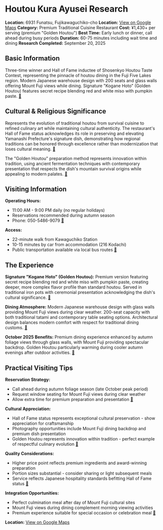 # Houtou Kura Ayusei Research

**Location:** 6931 Funatsu, Fujikawaguchiko-cho
**Location:** [View on Google Maps](https://maps.google.com/maps?q=35.4904394,138.7607593)
**Category:** Premium Traditional Cuisine Restaurant
**Cost:** ¥1,430+ per serving (premium "Golden Houtou")
**Best Time:** Early lunch or dinner, call ahead during busy periods
**Duration:** 60-75 minutes including wait time and dining
**Research Completed:** September 20, 2025

## Basic Information

Three-time winner and Hall of Fame inductee of Shosenkyo Houtou Taste Contest, representing the pinnacle of houtou dining in the Fuji Five Lakes region. Modern Japanese warehouse design with 200 seats and glass walls offering Mount Fuji views while dining. Signature "Kogane Hoto" (Golden Houtou) features secret recipe blending red and white miso with pumpkin paste. [🔗](https://fujisan.ne.jp/en/pages/275/)

## Cultural & Religious Significance

Represents the evolution of traditional houtou from survival cuisine to refined culinary art while maintaining cultural authenticity. The restaurant's Hall of Fame status acknowledges its role in preserving and elevating Yamanashi Prefecture's signature dish, demonstrating how regional traditions can be honored through excellence rather than modernization that loses cultural meaning. [🔗](https://www.porta-y.jp/en/gourmet/21434)

The "Golden Houtou" preparation method represents innovation within tradition, using ancient fermentation techniques with contemporary presentation that respects the dish's mountain survival origins while appealing to modern palates. [🔗](https://fujisan.ne.jp/en/pages/275/)

## Visiting Information

**Operating Hours:**
- 11:00 AM - 9:00 PM daily (no regular holidays)
- Reservations recommended during autumn season
- Phone: 050-5486-9079 [🔗](https://www.porta-y.jp/en/gourmet/21434)

**Access:**
- 22-minute walk from Kawaguchiko Station
- 10-15 minutes by car from accommodation (216 Kodachi)
- Public transportation available via local bus routes [🔗](https://fujisan.ne.jp/en/pages/275/)

## The Experience

**Signature "Kogane Hoto" (Golden Houtou):** Premium version featuring secret recipe blending red and white miso with pumpkin paste, creating deeper, more complex flavor profile than standard houtou. Served in traditional iron pots with ceremonial presentation acknowledging the dish's cultural significance. [🔗](https://fujisan.ne.jp/en/pages/275/)

**Dining Atmosphere:** Modern Japanese warehouse design with glass walls providing Mount Fuji views during clear weather. 200-seat capacity with both traditional tatami and contemporary table seating options. Architectural design balances modern comfort with respect for traditional dining customs. [🔗](https://www.porta-y.jp/en/gourmet/21434)

**October 2025 Benefits:** Premium dining experience enhanced by autumn foliage views through glass walls, with Mount Fuji providing spectacular backdrop. Golden Houtou particularly warming during cooler autumn evenings after outdoor activities. [🔗](https://fujisan.ne.jp/en/pages/275/)

## Practical Visiting Tips

**Reservation Strategy:**
- Call ahead during autumn foliage season (late October peak period)
- Request window seating for Mount Fuji views during clear weather
- Allow extra time for premium preparation and presentation [🔗](https://www.porta-y.jp/en/gourmet/21434)

**Cultural Appreciation:**
- Hall of Fame status represents exceptional cultural preservation - show appreciation for craftsmanship
- Photography opportunities include Mount Fuji dining backdrop and premium dish presentation
- Golden Houtou represents innovation within tradition - perfect example of respectful culinary evolution [🔗](https://fujisan.ne.jp/en/pages/275/)

**Quality Considerations:**
- Higher price point reflects premium ingredients and award-winning preparation
- Portion sizes substantial - consider sharing or light subsequent meals
- Service reflects Japanese hospitality standards befitting Hall of Fame status [🔗](https://www.porta-y.jp/en/gourmet/21434)

**Integration Opportunities:**
- Perfect culmination meal after day of Mount Fuji cultural sites
- Mount Fuji views during dining complement morning viewing activities
- Premium experience suitable for special occasion or celebration meal [🔗](https://fujisan.ne.jp/en/pages/275/)

**Location:** [View on Google Maps](https://maps.google.com/maps?q=6931+Funatsu,+Fujikawaguchiko-cho)

